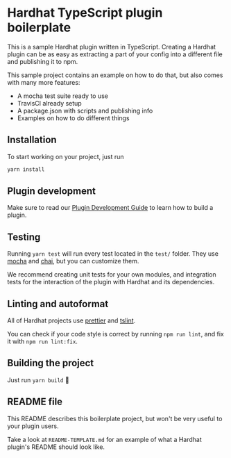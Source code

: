 # Hardhat TypeScript plugin boilerplate

This is a sample Hardhat plugin written in TypeScript. Creating a Hardhat plugin
can be as easy as extracting a part of your config into a different file and
publishing it to npm.

This sample project contains an example on how to do that, but also comes with
many more features:

- A mocha test suite ready to use
- TravisCI already setup
- A package.json with scripts and publishing info
- Examples on how to do different things

## Installation

To start working on your project, just run

```bash
yarn install
```

## Plugin development

Make sure to read our [Plugin Development Guide](https://hardhat.org/advanced/building-plugins.html) to learn how to build a plugin.

## Testing

Running `yarn test` will run every test located in the `test/` folder. They
use [mocha](https://mochajs.org) and [chai](https://www.chaijs.com/),
but you can customize them.

We recommend creating unit tests for your own modules, and integration tests for
the interaction of the plugin with Hardhat and its dependencies.

## Linting and autoformat

All of Hardhat projects use [prettier](https://prettier.io/) and
[tslint](https://palantir.github.io/tslint/).

You can check if your code style is correct by running `npm run lint`, and fix
it with `npm run lint:fix`.

## Building the project

Just run `yarn build` ️👷

## README file

This README describes this boilerplate project, but won't be very useful to your
plugin users.

Take a look at `README-TEMPLATE.md` for an example of what a Hardhat plugin's
README should look like.
